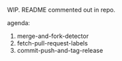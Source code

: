 WIP. README commented out in repo.

agenda:
1. merge-and-fork-detector
2. fetch-pull-request-labels
3. commit-push-and-tag-release

<!-- # Frontside Actions
The Frontside Actions is a collection of Github Actions we use in Transparent NPM Publishing.

## Actions
The following are our current actions. Go to its directories for a more detailed instructions on how to use them.

| Actions | Description |
| ------- | ----------- |
| [write-npm-snapshot-version](/write-npm-snapshot-version) | Updates package version in `package.json` with the SHA of the current commit. |
| [fetch-pull-request-labels](/fetch-pull-request-labels) | Retrieves and outputs labels of a pull request. |
| [compute-major-minor-or-patch](/compute-major-minor-or-patch) | Takes in an array of labels and returns either `major`, `minor`, or `patch` as an environment variable. |
| [commit-push-and-tag-release](/commit-push-and-tag-release) | Commit and push the file that is specified as an argument. |
| [post-instruction-comment](/post-instruction-comment) | Generate comment on pull request with instructions on how to use the newly published package. | -->

